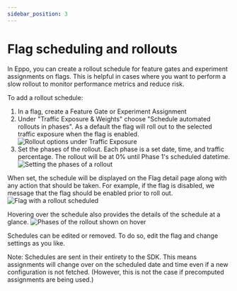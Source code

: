 ```yaml
---
sidebar_position: 3
---
```


# Flag scheduling and rollouts

In Eppo, you can create a rollout schedule for feature gates and experiment assignments on flags. This is helpful in cases where you want to perform a slow rollout to monitor performance metrics and reduce risk.

To add a rollout schedule:
1. In a flag, create a Feature Gate or Experiment Assignment
2. Under "Traffic Exposure & Weights" choose "Schedule automated rollouts in phases". As a default the flag will roll out to the selected traffic exposure when the flag is enabled.
![Rollout options under Traffic Exposure](/img/feature-flagging/rollouts/rollout-percentage.png)
3. Set the phases of the rollout. Each phase is a set date, time, and traffic percentage. The rollout will be at 0% until Phase 1's scheduled datetime.
![Setting the phases of a rollout](/img/feature-flagging/rollouts/rollout-phases.png)

When set, the schedule will be displayed on the Flag detail page along with any action that should be taken. For example, if the flag is disabled, we message that the flag should be enabled prior to roll out.
![Flag with a rollout scheduled](/img/feature-flagging/rollouts/rollout-flag-details.png)

Hovering over the schedule also provides the details of the schedule at a glance.
![Phases of the rollout shown on hover](/img/feature-flagging/rollouts/rollout-phases-hover.png)


Schedules can be edited or removed. To do so, edit the flag and change settings as you like.

Note: Schedules are sent in their entirety to the SDK. This means assignments will change over on the scheduled date and time even if a new configuration is not fetched. 
(However, this is not the case if precomputed assignments are being used.) 
